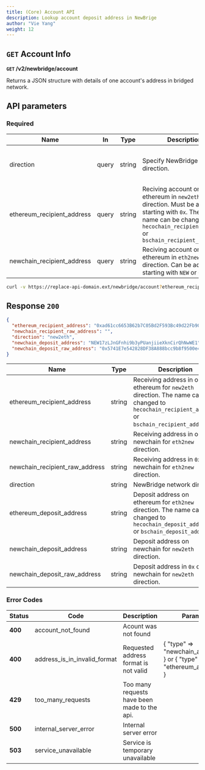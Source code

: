 ```yaml
---
title: (Core) Account API
description: Lookup account deposit address in NewBrige
author: "Vie Yang"
weight: 12
---
```


## `GET` Account Info

**`GET` /v2/newbridge/account**

Returns a JSON structure with details of one account's address in bridged network.

## API parameters

### Required

| Name                       | In    | Type   | Description                                                                                                                                                                             | Enum                                                          |
| -------------------------- | ----- | ------ | --------------------------------------------------------------------------------------------------------------------------------------------------------------------------------------- | ------------------------------------------------------------- |
| direction                  | query | string | Specify NewBridge network direction.                                                                                                                                                    | `new2eth` `eth2new` `new2heco` `heco2new` `new2bsc` `bsc2new` |
| ethereum_recipient_address | query | string | Reciving account on ethereum in `new2eth` direction. Must be address starting with `0x`. The key of name can be changed to `hecochain_recipient_address` or `bschain_recipient_address` |                                                               |
| newchain_recipient_address | query | string | Reciving account on ethereum in `eth2new` direction. Can be address starting with `NEW` or `0x`.                                                                                        |                                                               |

```bash
curl -v https://replace-api-domain.ext/newbridge/account?ethereum_recipient_address=0xad61cc6653B62b7C05Bd2F593Bc49d22Fb901A9c&direction=new2eth
```

## Response `200`

```json
{
  "ethereum_recipient_address": "0xad61cc6653B62b7C05Bd2F593Bc49d22Fb901A9c",
  "newchain_recipient_raw_address": "",
  "direction": "new2eth",
  "newchain_deposit_address": "NEW17zLJnGFnhi9b3yPUanjiieXknCirQhNwWE1",
  "newchain_deposit_raw_address": "0x5741E7e542828DF38A888bcc9b8f9500e4331420"
}
```

| Name                           | Type   | Description                                                                                                                                        |
| ------------------------------ | ------ | -------------------------------------------------------------------------------------------------------------------------------------------------- |
| ethereum_recipient_address     | string | Receiving address in on ethereum for `new2eth` direction. The name can be changed to `hecochain_recipient_address` or `bschain_recipient_address`. |
| newchain_recipient_address     | string | Receiving address in on newchain for `eth2new` direction.                                                                                          |
| newchain_recipient_raw_address | string | Receiving address in `0x` on newchain for `eth2new` direction.                                                                                     |
| direction                      | string | NewBridge network direction                                                                                                                        |
| ethereum_deposit_address       | string | Deposit address on ethereum for `eth2new` direction. The name can be changed to `hecochain_deposit_address` or `bschain_deposit_address`.          |
| newchain_deposit_address       | string | Deposit address on newchain for `new2eth` direction.                                                                                               |
| newchain_deposit_raw_address   | string | Deposit address in `0x` on newchain for `new2eth` direction.                                                                                       |

### Error Codes

| Status  | Code                         | Description                                  | Params                                                               |
| ------- | ---------------------------- | -------------------------------------------- | -------------------------------------------------------------------- |
| **400** | account_not_found            | Acount was not found                         |                                                                      |
| **400** | address_is_in_invalid_format | Requested address format is not valid        | { "type" => "newchain_address" } or { "type" => "ethereum_address" } |
| **429** | too_many_requests            | Too many requests have been made to the api. |                                                                      |
| **500** | internal_server_error        | Internal server error                        |                                                                      |
| **503** | service_unavailable          | Service is temporary unavailable             |                                                                      |
